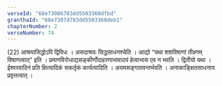 ```yaml
---
verseId: "68e73086783dd5503360dfbd"
granthaId: "68e7307d783dd5503360deb1"
chapterNumber: 2
verseNumber: 74
---
```


(22) आश्रयासिद्धोऽपि द्विविधः । असदाश्रयः सिद्धसाधनश्चेति । आद्यो “यथा शशविषाणां तीक्ष्णम् विषाणत्वात्” इति । प्रमाणविरोधाद्यसङ्कीर्णोदाहरणाभावादयं हेत्वाभास एव न भवति । द्वितीयो यथा । ईश्वरवादिनं प्रति क्षित्यादिकं सकर्तृकं कार्यत्वादिति । अयमसङ्गतावन्तर्भवति । अनाकाङ्क्षितसाधनाय प्रवृत्तत्वात् ।
